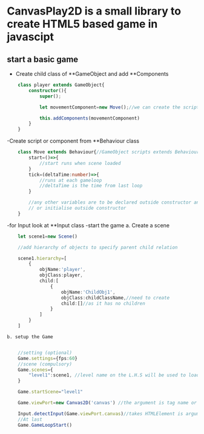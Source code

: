 # CanvasPlay2D is a small library to create HTML5 based game in javascipt

## start a basic game
- Create child class of **GameObject and add **Components
```typescript
    class player extends GameObject{
        constructor(){
            super();

            let movementComponent=new Move();//we can create the script for Move

            this.addComponents(movementComponent)
        }
    }
```

-Create script or component from **Behaviour class
```typescript
    class Move extends Behaviour{//GameObject scripts extends Behaviour class
        start=()=>{
            //start runs when scene loaded
        }
        tick=(deltaTime:number)=>{
            //runs at each gameloop
            //deltaTime is the time from last loop
        }

        //any other variables are to be declared outside constructor and initialise inside constructor
        // or initialise outside constructor
    }
```
-for Input look at **Input class
-start the game
    a. Create a scene
```typescript
    let scene1=new Scene()

    //add hierarchy of objects to specify parent child relation

    scene1.hierarchy=[
        {
            objName:'player',
            objClass:player,
            child:[
                {
                    objName:'ChildObj1',
                    objClass:childClassName,//need to create
                    child:[]//as it has no children                
                }
            ]
        }
    ]

```
    b. setup the Game
```typescript

    //setting (optional)
    Game.settings={fps:60}
    //scene (compulsory)
    Game.scenes={
        "level1":scene1, //level name on the L.H.S will be used to load this scene from other scene
    }

    Game.startScene="level1"

    Game.viewPort=new Canvas2D('canvas') //the argument is tag name or class name or id name in HTML

    Input.detectInput(Game.viewPort.canvas)//takes HTMLElement is argument, on which input is to detect
    //At last
    Game.GameLoopStart()
```